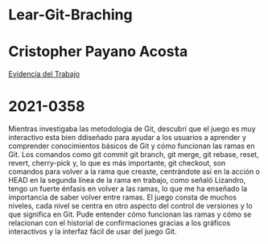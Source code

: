 # Lear-Git-Braching

# Cristopher Payano Acosta
[Evidencia del Trabajo](https://miucateciedu-my.sharepoint.com/:i:/g/personal/20210358_miucateci_edu_do/EbZe3iCSMk5Kk1q8AOWyvT8B_uJMymy14k24rMnhHfjv0Q)
# 2021-0358

Mientras investigaba las metodologia de Git, descubrí que el juego es muy interactivo esta bien ddiseñado para ayudar a los usuarios a aprender y comprender
conocimientos básicos de Git y cómo funcionan las ramas en Git. Los comandos como git commit git branch, git merge, git rebase, reset, revert, cherry-pick y, lo que es más importante, git checkout, son comandos para volver a la rama que creaste, centrándote así en la acción o HEAD en la segunda línea de la rama en trabajo, como señaló Lizandro, tengo un fuerte énfasis en volver a las ramas, lo que me ha enseñado la importancia de saber volver entre ramas.
 El juego consta de muchos niveles, cada nivel se centra en otro aspecto del control de versiones y lo que significa en Git. Pude entender cómo funcionan las ramas y cómo se relacionan con el historial de confirmaciones gracias a los gráficos interactivos y la interfaz fácil de usar del juego Git.
 
 
